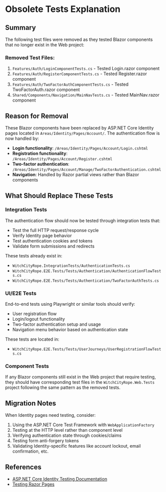 # Obsolete Tests Explanation

## Summary
The following test files were removed as they tested Blazor components that no longer exist in the Web project:

### Removed Test Files:
1. `Features/Auth/LoginComponentTests.cs` - Tested Login.razor component
2. `Features/Auth/RegisterComponentTests.cs` - Tested Register.razor component  
3. `Features/Auth/TwoFactorAuthComponentTests.cs` - Tested TwoFactorAuth.razor component
4. `Shared/Components/Navigation/MainNavTests.cs` - Tested MainNav.razor component

## Reason for Removal
These Blazor components have been replaced by ASP.NET Core Identity pages located in `Areas/Identity/Pages/Account/`. The authentication flow is now handled by:

- **Login functionality**: `/Areas/Identity/Pages/Account/Login.cshtml`
- **Registration functionality**: `/Areas/Identity/Pages/Account/Register.cshtml`
- **Two-factor authentication**: `/Areas/Identity/Pages/Account/Manage/TwoFactorAuthentication.cshtml`
- **Navigation**: Handled by Razor partial views rather than Blazor components

## What Should Replace These Tests

### Integration Tests
The authentication flow should now be tested through integration tests that:
- Test the full HTTP request/response cycle
- Verify Identity page behavior
- Test authentication cookies and tokens
- Validate form submissions and redirects

These tests already exist in:
- `WitchCityRope.IntegrationTests/AuthenticationTests.cs`
- `WitchCityRope.E2E.Tests/Tests/Authentication/AuthenticationFlowTests.cs`
- `WitchCityRope.E2E.Tests/Tests/Authentication/TwoFactorAuthTests.cs`

### UI/E2E Tests
End-to-end tests using Playwright or similar tools should verify:
- User registration flow
- Login/logout functionality
- Two-factor authentication setup and usage
- Navigation menu behavior based on authentication state

These tests are located in:
- `WitchCityRope.E2E.Tests/Tests/UserJourneys/UserRegistrationFlowTests.cs`

### Component Tests
If any Blazor components still exist in the Web project that require testing, they should have corresponding test files in the `WitchCityRope.Web.Tests` project following the same pattern as the removed tests.

## Migration Notes
When Identity pages need testing, consider:
1. Using the ASP.NET Core Test Framework with `WebApplicationFactory`
2. Testing at the HTTP level rather than component level
3. Verifying authentication state through cookies/claims
4. Testing form anti-forgery tokens
5. Validating Identity-specific features like account lockout, email confirmation, etc.

## References
- [ASP.NET Core Identity Testing Documentation](https://docs.microsoft.com/en-us/aspnet/core/test/integration-tests)
- [Testing Razor Pages](https://docs.microsoft.com/en-us/aspnet/core/test/razor-pages-tests)